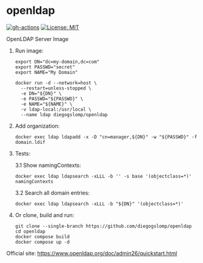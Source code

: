 # openldap

[![gh-actions](https://github.com/diegogslomp/openldap/actions/workflows/almalinux-image.yml/badge.svg)](https://github.com/diegogslomp/openldap/actions/workflows/almalinux-image.yml)
[![License: MIT](https://img.shields.io/badge/License-MIT-blue.svg)](https://opensource.org/licenses/MIT)

OpenLDAP Server Image

1. Run image:
   ```
   export DN="dc=my-domain,dc=com"
   export PASSWD="secret"
   export NAME="My Domain"

   docker run -d --network=host \
     --restart=unless-stopped \
     -e DN="${DN}" \
     -e PASSWD="${PASSWD}" \
     -e NAME="${NAME}" \
     -v ldap-local:/usr/local \
     --name ldap diegogslomp/openldap
   ```

2. Add organization:
   ```
   docker exec ldap ldapadd -x -D "cn=manager,${DN}" -w "${PASSWD}" -f domain.ldif
   ```

3. Tests:

   3.1 Show namingContexts:
   ```
   docker exec ldap ldapsearch -xLLL -b '' -s base '(objectclass=*)' namingContexts
   ```

   3.2 Search all domain entries:
   ```
   docker exec ldap ldapsearch -xLLL -b "${DN}" '(objectclass=*)'
   ```

4. Or clone, build and run:
   ```
   git clone --single-branch https://github.com/diegogslomp/openldap
   cd openldap
   docker compose build
   docker compose up -d
   ```

Official site: https://www.openldap.org/doc/admin26/quickstart.html
